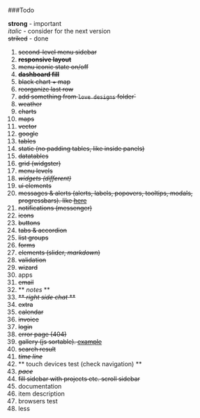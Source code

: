###Todo

**strong** - important  
*italic* - consider for the next version  
~~striked~~ - done

 1.  ~~second-level menu sidebar~~
 2.  ~~**responsive layout**~~
 3.  ~~menu iconic state on/off~~
 4.  ~~**dashboard fill**~~
   1.  ~~black chart + map~~
   2.  ~~reorganize last row~~
   3.  ~~add something from `love designs` folder`~~
   4.  ~~weather~~
 5.  ~~charts~~
 6.  ~~maps~~
   1.  ~~vector~~
   2.  ~~google~~
 7.  ~~tables~~
   1.  ~~static (no padding tables, like inside panels)~~
   2.  ~~datatables~~
 8.  ~~grid (widgster)~~
 9.  ~~menu levels~~
 10.  ~~*widgets (different)*~~
 11.  ~~ui elements~~
   1.  ~~messages & alerts (alerts, labels, popovers, tooltips, modals, progressbars). like [here](http://www.revox.io/webarchv2/messages_notifications.html)~~
   2.  ~~notifications (messenger)~~
   3.  ~~icons~~
   4.  ~~buttons~~
   5.  ~~tabs & accordion~~
   6.  ~~list groups~~
 12.  ~~forms~~
   1.  ~~elements (slider, *markdown*)~~
   2.  ~~validation~~
   3.  ~~wizard~~
 13.  apps
   1.  ~~email~~
   2.  ** *notes* **
 14.  ~~** *right side chat* **~~
 15.  ~~extra~~
   1.  ~~calendar~~
   2.  ~~invoice~~
   3.  ~~login~~
   4.  ~~error page (404)~~
   5.  ~~gallery (js sortable). [example](http://themes-lab.com/pixit/admin/gallery.html)~~
   6.  ~~search result~~
   7.  ~~*time line*~~
 16.  ** touch devices test (check navigation) **
 17.  ~~*pace*~~
 18.  ~~fill sidebar with projects etc. scroll sidebar~~
 19.  documentation
 20.  item description
 21.  browsers test
 22.  less